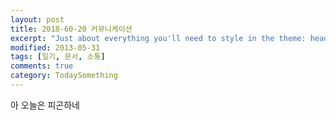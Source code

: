 ```yaml
---
layout: post
title: 2018-60-20 커뮤니케이션
excerpt: "Just about everything you'll need to style in the theme: headings, paragraphs, blockquotes, tables, code blocks, and more."
modified: 2013-05-31
tags: [일기, 문서, 소통]
comments: true
category: TodaySomething
---
```


아 오늘은 피곤하네 